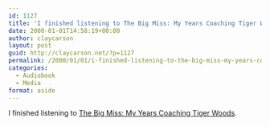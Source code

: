 ```yaml
---
id: 1127
title: 'I finished listening to The Big Miss: My Years Coaching Tiger Woods'
date: 2000-01-01T14:58:19+00:00
author: claycarson
layout: post
guid: http://claycarson.net/?p=1127
permalink: /2000/01/01/i-finished-listening-to-the-big-miss-my-years-coaching-tiger-woods/
categories:
  - Audiobook
  - Media
format: aside
---
```

I finished listening to [The Big Miss: My Years Coaching Tiger Woods](http://amazon.com/exec/obidos/ASIN/0307985989/claycarson0c-20).<!--more-->